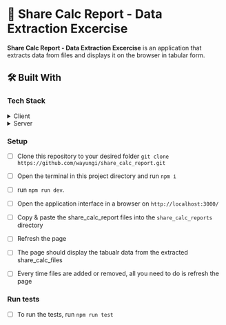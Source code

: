 
# 📖 Share Calc Report - Data Extraction Excercise <a name="about-project"></a>

 **Share Calc Report - Data Extraction Excercise** is an application that extracts data from files and displays it on the browser in tabular form.  


## 🛠 Built With <a name="built-with"></a>

### Tech Stack <a name="tech-stack"></a>

<details>
  <summary>Client</summary>
  <ul>
    <li><a>HTML</a></li>
    <li><a>CSS</a></li>
  </ul>
</details>

<details>
  <summary>Server</summary>
  <ul>
    <li><a>Node</a></li>
    <li><a>Express</a></li>
  </ul>
</details>

### Setup

- [ ] Clone this repository to your desired folder `git clone https://github.com/wayungi/share_calc_report.git`
- [ ] Open the terminal in this project directory and run `npm i`
- [ ] run `npm run dev`.
- [ ] Open the application interface in a browser on `http://localhost:3000/`
- [ ] Copy & paste the share_calc_report files into the `share_calc_reports` directory
- [ ] Refresh the page
- [ ] The page should display the tabualr data from the extracted share_calc_files
- [ ] Every time files are added or removed, all you need to do is refresh the page


### Run tests

 - [ ] To run the tests, run `npm run test`
